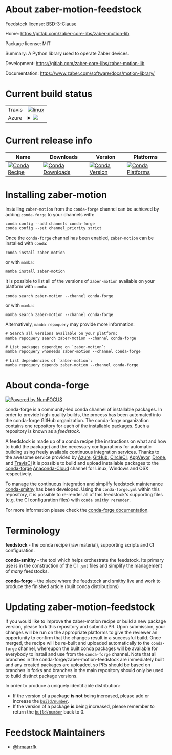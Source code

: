 About zaber-motion-feedstock
============================

Feedstock license: [BSD-3-Clause](https://github.com/conda-forge/zaber-motion-feedstock-1-feedstock/blob/main/LICENSE.txt)

Home: https://gitlab.com/zaber-core-libs/zaber-motion-lib

Package license: MIT

Summary: A Python library used to operate Zaber devices.

Development: https://gitlab.com/zaber-core-libs/zaber-motion-lib

Documentation: https://www.zaber.com/software/docs/motion-library/

Current build status
====================


<table><tr>
    <td>Travis</td>
    <td>
      <a href="https://app.travis-ci.com/conda-forge/zaber-motion-feedstock-1-feedstock">
        <img alt="linux" src="https://img.shields.io/travis/com/conda-forge/zaber-motion-feedstock-1-feedstock/main.svg?label=Linux">
      </a>
    </td>
  </tr>
    
  <tr>
    <td>Azure</td>
    <td>
      <details>
        <summary>
          <a href="https://dev.azure.com/conda-forge/feedstock-builds/_build/latest?definitionId=&branchName=main">
            <img src="https://dev.azure.com/conda-forge/feedstock-builds/_apis/build/status/zaber-motion-feedstock-1-feedstock?branchName=main">
          </a>
        </summary>
        <table>
          <thead><tr><th>Variant</th><th>Status</th></tr></thead>
          <tbody><tr>
              <td>linux_64_libprotobuf3.21python3.10.____cpython</td>
              <td>
                <a href="https://dev.azure.com/conda-forge/feedstock-builds/_build/latest?definitionId=&branchName=main">
                  <img src="https://dev.azure.com/conda-forge/feedstock-builds/_apis/build/status/zaber-motion-feedstock-1-feedstock?branchName=main&jobName=linux&configuration=linux%20linux_64_libprotobuf3.21python3.10.____cpython" alt="variant">
                </a>
              </td>
            </tr><tr>
              <td>linux_64_libprotobuf3.21python3.11.____cpython</td>
              <td>
                <a href="https://dev.azure.com/conda-forge/feedstock-builds/_build/latest?definitionId=&branchName=main">
                  <img src="https://dev.azure.com/conda-forge/feedstock-builds/_apis/build/status/zaber-motion-feedstock-1-feedstock?branchName=main&jobName=linux&configuration=linux%20linux_64_libprotobuf3.21python3.11.____cpython" alt="variant">
                </a>
              </td>
            </tr><tr>
              <td>linux_64_libprotobuf3.21python3.12.____cpython</td>
              <td>
                <a href="https://dev.azure.com/conda-forge/feedstock-builds/_build/latest?definitionId=&branchName=main">
                  <img src="https://dev.azure.com/conda-forge/feedstock-builds/_apis/build/status/zaber-motion-feedstock-1-feedstock?branchName=main&jobName=linux&configuration=linux%20linux_64_libprotobuf3.21python3.12.____cpython" alt="variant">
                </a>
              </td>
            </tr><tr>
              <td>linux_64_libprotobuf3.21python3.8.____cpython</td>
              <td>
                <a href="https://dev.azure.com/conda-forge/feedstock-builds/_build/latest?definitionId=&branchName=main">
                  <img src="https://dev.azure.com/conda-forge/feedstock-builds/_apis/build/status/zaber-motion-feedstock-1-feedstock?branchName=main&jobName=linux&configuration=linux%20linux_64_libprotobuf3.21python3.8.____cpython" alt="variant">
                </a>
              </td>
            </tr><tr>
              <td>linux_64_libprotobuf3.21python3.9.____73_pypy</td>
              <td>
                <a href="https://dev.azure.com/conda-forge/feedstock-builds/_build/latest?definitionId=&branchName=main">
                  <img src="https://dev.azure.com/conda-forge/feedstock-builds/_apis/build/status/zaber-motion-feedstock-1-feedstock?branchName=main&jobName=linux&configuration=linux%20linux_64_libprotobuf3.21python3.9.____73_pypy" alt="variant">
                </a>
              </td>
            </tr><tr>
              <td>linux_64_libprotobuf3.21python3.9.____cpython</td>
              <td>
                <a href="https://dev.azure.com/conda-forge/feedstock-builds/_build/latest?definitionId=&branchName=main">
                  <img src="https://dev.azure.com/conda-forge/feedstock-builds/_apis/build/status/zaber-motion-feedstock-1-feedstock?branchName=main&jobName=linux&configuration=linux%20linux_64_libprotobuf3.21python3.9.____cpython" alt="variant">
                </a>
              </td>
            </tr><tr>
              <td>linux_64_libprotobuf4.23.4python3.10.____cpython</td>
              <td>
                <a href="https://dev.azure.com/conda-forge/feedstock-builds/_build/latest?definitionId=&branchName=main">
                  <img src="https://dev.azure.com/conda-forge/feedstock-builds/_apis/build/status/zaber-motion-feedstock-1-feedstock?branchName=main&jobName=linux&configuration=linux%20linux_64_libprotobuf4.23.4python3.10.____cpython" alt="variant">
                </a>
              </td>
            </tr><tr>
              <td>linux_64_libprotobuf4.23.4python3.11.____cpython</td>
              <td>
                <a href="https://dev.azure.com/conda-forge/feedstock-builds/_build/latest?definitionId=&branchName=main">
                  <img src="https://dev.azure.com/conda-forge/feedstock-builds/_apis/build/status/zaber-motion-feedstock-1-feedstock?branchName=main&jobName=linux&configuration=linux%20linux_64_libprotobuf4.23.4python3.11.____cpython" alt="variant">
                </a>
              </td>
            </tr><tr>
              <td>linux_64_libprotobuf4.23.4python3.12.____cpython</td>
              <td>
                <a href="https://dev.azure.com/conda-forge/feedstock-builds/_build/latest?definitionId=&branchName=main">
                  <img src="https://dev.azure.com/conda-forge/feedstock-builds/_apis/build/status/zaber-motion-feedstock-1-feedstock?branchName=main&jobName=linux&configuration=linux%20linux_64_libprotobuf4.23.4python3.12.____cpython" alt="variant">
                </a>
              </td>
            </tr><tr>
              <td>linux_64_libprotobuf4.23.4python3.8.____cpython</td>
              <td>
                <a href="https://dev.azure.com/conda-forge/feedstock-builds/_build/latest?definitionId=&branchName=main">
                  <img src="https://dev.azure.com/conda-forge/feedstock-builds/_apis/build/status/zaber-motion-feedstock-1-feedstock?branchName=main&jobName=linux&configuration=linux%20linux_64_libprotobuf4.23.4python3.8.____cpython" alt="variant">
                </a>
              </td>
            </tr><tr>
              <td>linux_64_libprotobuf4.23.4python3.9.____73_pypy</td>
              <td>
                <a href="https://dev.azure.com/conda-forge/feedstock-builds/_build/latest?definitionId=&branchName=main">
                  <img src="https://dev.azure.com/conda-forge/feedstock-builds/_apis/build/status/zaber-motion-feedstock-1-feedstock?branchName=main&jobName=linux&configuration=linux%20linux_64_libprotobuf4.23.4python3.9.____73_pypy" alt="variant">
                </a>
              </td>
            </tr><tr>
              <td>linux_64_libprotobuf4.23.4python3.9.____cpython</td>
              <td>
                <a href="https://dev.azure.com/conda-forge/feedstock-builds/_build/latest?definitionId=&branchName=main">
                  <img src="https://dev.azure.com/conda-forge/feedstock-builds/_apis/build/status/zaber-motion-feedstock-1-feedstock?branchName=main&jobName=linux&configuration=linux%20linux_64_libprotobuf4.23.4python3.9.____cpython" alt="variant">
                </a>
              </td>
            </tr><tr>
              <td>linux_64_libprotobuf4.24.3python3.10.____cpython</td>
              <td>
                <a href="https://dev.azure.com/conda-forge/feedstock-builds/_build/latest?definitionId=&branchName=main">
                  <img src="https://dev.azure.com/conda-forge/feedstock-builds/_apis/build/status/zaber-motion-feedstock-1-feedstock?branchName=main&jobName=linux&configuration=linux%20linux_64_libprotobuf4.24.3python3.10.____cpython" alt="variant">
                </a>
              </td>
            </tr><tr>
              <td>linux_64_libprotobuf4.24.3python3.11.____cpython</td>
              <td>
                <a href="https://dev.azure.com/conda-forge/feedstock-builds/_build/latest?definitionId=&branchName=main">
                  <img src="https://dev.azure.com/conda-forge/feedstock-builds/_apis/build/status/zaber-motion-feedstock-1-feedstock?branchName=main&jobName=linux&configuration=linux%20linux_64_libprotobuf4.24.3python3.11.____cpython" alt="variant">
                </a>
              </td>
            </tr><tr>
              <td>linux_64_libprotobuf4.24.3python3.12.____cpython</td>
              <td>
                <a href="https://dev.azure.com/conda-forge/feedstock-builds/_build/latest?definitionId=&branchName=main">
                  <img src="https://dev.azure.com/conda-forge/feedstock-builds/_apis/build/status/zaber-motion-feedstock-1-feedstock?branchName=main&jobName=linux&configuration=linux%20linux_64_libprotobuf4.24.3python3.12.____cpython" alt="variant">
                </a>
              </td>
            </tr><tr>
              <td>linux_64_libprotobuf4.24.3python3.8.____cpython</td>
              <td>
                <a href="https://dev.azure.com/conda-forge/feedstock-builds/_build/latest?definitionId=&branchName=main">
                  <img src="https://dev.azure.com/conda-forge/feedstock-builds/_apis/build/status/zaber-motion-feedstock-1-feedstock?branchName=main&jobName=linux&configuration=linux%20linux_64_libprotobuf4.24.3python3.8.____cpython" alt="variant">
                </a>
              </td>
            </tr><tr>
              <td>linux_64_libprotobuf4.24.3python3.9.____73_pypy</td>
              <td>
                <a href="https://dev.azure.com/conda-forge/feedstock-builds/_build/latest?definitionId=&branchName=main">
                  <img src="https://dev.azure.com/conda-forge/feedstock-builds/_apis/build/status/zaber-motion-feedstock-1-feedstock?branchName=main&jobName=linux&configuration=linux%20linux_64_libprotobuf4.24.3python3.9.____73_pypy" alt="variant">
                </a>
              </td>
            </tr><tr>
              <td>linux_64_libprotobuf4.24.3python3.9.____cpython</td>
              <td>
                <a href="https://dev.azure.com/conda-forge/feedstock-builds/_build/latest?definitionId=&branchName=main">
                  <img src="https://dev.azure.com/conda-forge/feedstock-builds/_apis/build/status/zaber-motion-feedstock-1-feedstock?branchName=main&jobName=linux&configuration=linux%20linux_64_libprotobuf4.24.3python3.9.____cpython" alt="variant">
                </a>
              </td>
            </tr><tr>
              <td>linux_aarch64_libprotobuf3.21python3.10.____cpython</td>
              <td>
                <a href="https://dev.azure.com/conda-forge/feedstock-builds/_build/latest?definitionId=&branchName=main">
                  <img src="https://dev.azure.com/conda-forge/feedstock-builds/_apis/build/status/zaber-motion-feedstock-1-feedstock?branchName=main&jobName=linux&configuration=linux%20linux_aarch64_libprotobuf3.21python3.10.____cpython" alt="variant">
                </a>
              </td>
            </tr><tr>
              <td>linux_aarch64_libprotobuf3.21python3.11.____cpython</td>
              <td>
                <a href="https://dev.azure.com/conda-forge/feedstock-builds/_build/latest?definitionId=&branchName=main">
                  <img src="https://dev.azure.com/conda-forge/feedstock-builds/_apis/build/status/zaber-motion-feedstock-1-feedstock?branchName=main&jobName=linux&configuration=linux%20linux_aarch64_libprotobuf3.21python3.11.____cpython" alt="variant">
                </a>
              </td>
            </tr><tr>
              <td>linux_aarch64_libprotobuf3.21python3.12.____cpython</td>
              <td>
                <a href="https://dev.azure.com/conda-forge/feedstock-builds/_build/latest?definitionId=&branchName=main">
                  <img src="https://dev.azure.com/conda-forge/feedstock-builds/_apis/build/status/zaber-motion-feedstock-1-feedstock?branchName=main&jobName=linux&configuration=linux%20linux_aarch64_libprotobuf3.21python3.12.____cpython" alt="variant">
                </a>
              </td>
            </tr><tr>
              <td>linux_aarch64_libprotobuf3.21python3.8.____cpython</td>
              <td>
                <a href="https://dev.azure.com/conda-forge/feedstock-builds/_build/latest?definitionId=&branchName=main">
                  <img src="https://dev.azure.com/conda-forge/feedstock-builds/_apis/build/status/zaber-motion-feedstock-1-feedstock?branchName=main&jobName=linux&configuration=linux%20linux_aarch64_libprotobuf3.21python3.8.____cpython" alt="variant">
                </a>
              </td>
            </tr><tr>
              <td>linux_aarch64_libprotobuf3.21python3.9.____73_pypy</td>
              <td>
                <a href="https://dev.azure.com/conda-forge/feedstock-builds/_build/latest?definitionId=&branchName=main">
                  <img src="https://dev.azure.com/conda-forge/feedstock-builds/_apis/build/status/zaber-motion-feedstock-1-feedstock?branchName=main&jobName=linux&configuration=linux%20linux_aarch64_libprotobuf3.21python3.9.____73_pypy" alt="variant">
                </a>
              </td>
            </tr><tr>
              <td>linux_aarch64_libprotobuf3.21python3.9.____cpython</td>
              <td>
                <a href="https://dev.azure.com/conda-forge/feedstock-builds/_build/latest?definitionId=&branchName=main">
                  <img src="https://dev.azure.com/conda-forge/feedstock-builds/_apis/build/status/zaber-motion-feedstock-1-feedstock?branchName=main&jobName=linux&configuration=linux%20linux_aarch64_libprotobuf3.21python3.9.____cpython" alt="variant">
                </a>
              </td>
            </tr><tr>
              <td>linux_aarch64_libprotobuf4.23.4python3.10.____cpython</td>
              <td>
                <a href="https://dev.azure.com/conda-forge/feedstock-builds/_build/latest?definitionId=&branchName=main">
                  <img src="https://dev.azure.com/conda-forge/feedstock-builds/_apis/build/status/zaber-motion-feedstock-1-feedstock?branchName=main&jobName=linux&configuration=linux%20linux_aarch64_libprotobuf4.23.4python3.10.____cpython" alt="variant">
                </a>
              </td>
            </tr><tr>
              <td>linux_aarch64_libprotobuf4.23.4python3.11.____cpython</td>
              <td>
                <a href="https://dev.azure.com/conda-forge/feedstock-builds/_build/latest?definitionId=&branchName=main">
                  <img src="https://dev.azure.com/conda-forge/feedstock-builds/_apis/build/status/zaber-motion-feedstock-1-feedstock?branchName=main&jobName=linux&configuration=linux%20linux_aarch64_libprotobuf4.23.4python3.11.____cpython" alt="variant">
                </a>
              </td>
            </tr><tr>
              <td>linux_aarch64_libprotobuf4.23.4python3.12.____cpython</td>
              <td>
                <a href="https://dev.azure.com/conda-forge/feedstock-builds/_build/latest?definitionId=&branchName=main">
                  <img src="https://dev.azure.com/conda-forge/feedstock-builds/_apis/build/status/zaber-motion-feedstock-1-feedstock?branchName=main&jobName=linux&configuration=linux%20linux_aarch64_libprotobuf4.23.4python3.12.____cpython" alt="variant">
                </a>
              </td>
            </tr><tr>
              <td>linux_aarch64_libprotobuf4.23.4python3.8.____cpython</td>
              <td>
                <a href="https://dev.azure.com/conda-forge/feedstock-builds/_build/latest?definitionId=&branchName=main">
                  <img src="https://dev.azure.com/conda-forge/feedstock-builds/_apis/build/status/zaber-motion-feedstock-1-feedstock?branchName=main&jobName=linux&configuration=linux%20linux_aarch64_libprotobuf4.23.4python3.8.____cpython" alt="variant">
                </a>
              </td>
            </tr><tr>
              <td>linux_aarch64_libprotobuf4.23.4python3.9.____73_pypy</td>
              <td>
                <a href="https://dev.azure.com/conda-forge/feedstock-builds/_build/latest?definitionId=&branchName=main">
                  <img src="https://dev.azure.com/conda-forge/feedstock-builds/_apis/build/status/zaber-motion-feedstock-1-feedstock?branchName=main&jobName=linux&configuration=linux%20linux_aarch64_libprotobuf4.23.4python3.9.____73_pypy" alt="variant">
                </a>
              </td>
            </tr><tr>
              <td>linux_aarch64_libprotobuf4.23.4python3.9.____cpython</td>
              <td>
                <a href="https://dev.azure.com/conda-forge/feedstock-builds/_build/latest?definitionId=&branchName=main">
                  <img src="https://dev.azure.com/conda-forge/feedstock-builds/_apis/build/status/zaber-motion-feedstock-1-feedstock?branchName=main&jobName=linux&configuration=linux%20linux_aarch64_libprotobuf4.23.4python3.9.____cpython" alt="variant">
                </a>
              </td>
            </tr><tr>
              <td>linux_aarch64_libprotobuf4.24.3python3.10.____cpython</td>
              <td>
                <a href="https://dev.azure.com/conda-forge/feedstock-builds/_build/latest?definitionId=&branchName=main">
                  <img src="https://dev.azure.com/conda-forge/feedstock-builds/_apis/build/status/zaber-motion-feedstock-1-feedstock?branchName=main&jobName=linux&configuration=linux%20linux_aarch64_libprotobuf4.24.3python3.10.____cpython" alt="variant">
                </a>
              </td>
            </tr><tr>
              <td>linux_aarch64_libprotobuf4.24.3python3.11.____cpython</td>
              <td>
                <a href="https://dev.azure.com/conda-forge/feedstock-builds/_build/latest?definitionId=&branchName=main">
                  <img src="https://dev.azure.com/conda-forge/feedstock-builds/_apis/build/status/zaber-motion-feedstock-1-feedstock?branchName=main&jobName=linux&configuration=linux%20linux_aarch64_libprotobuf4.24.3python3.11.____cpython" alt="variant">
                </a>
              </td>
            </tr><tr>
              <td>linux_aarch64_libprotobuf4.24.3python3.12.____cpython</td>
              <td>
                <a href="https://dev.azure.com/conda-forge/feedstock-builds/_build/latest?definitionId=&branchName=main">
                  <img src="https://dev.azure.com/conda-forge/feedstock-builds/_apis/build/status/zaber-motion-feedstock-1-feedstock?branchName=main&jobName=linux&configuration=linux%20linux_aarch64_libprotobuf4.24.3python3.12.____cpython" alt="variant">
                </a>
              </td>
            </tr><tr>
              <td>linux_aarch64_libprotobuf4.24.3python3.8.____cpython</td>
              <td>
                <a href="https://dev.azure.com/conda-forge/feedstock-builds/_build/latest?definitionId=&branchName=main">
                  <img src="https://dev.azure.com/conda-forge/feedstock-builds/_apis/build/status/zaber-motion-feedstock-1-feedstock?branchName=main&jobName=linux&configuration=linux%20linux_aarch64_libprotobuf4.24.3python3.8.____cpython" alt="variant">
                </a>
              </td>
            </tr><tr>
              <td>linux_aarch64_libprotobuf4.24.3python3.9.____73_pypy</td>
              <td>
                <a href="https://dev.azure.com/conda-forge/feedstock-builds/_build/latest?definitionId=&branchName=main">
                  <img src="https://dev.azure.com/conda-forge/feedstock-builds/_apis/build/status/zaber-motion-feedstock-1-feedstock?branchName=main&jobName=linux&configuration=linux%20linux_aarch64_libprotobuf4.24.3python3.9.____73_pypy" alt="variant">
                </a>
              </td>
            </tr><tr>
              <td>linux_aarch64_libprotobuf4.24.3python3.9.____cpython</td>
              <td>
                <a href="https://dev.azure.com/conda-forge/feedstock-builds/_build/latest?definitionId=&branchName=main">
                  <img src="https://dev.azure.com/conda-forge/feedstock-builds/_apis/build/status/zaber-motion-feedstock-1-feedstock?branchName=main&jobName=linux&configuration=linux%20linux_aarch64_libprotobuf4.24.3python3.9.____cpython" alt="variant">
                </a>
              </td>
            </tr><tr>
              <td>linux_ppc64le_libprotobuf3.21python3.10.____cpython</td>
              <td>
                <a href="https://dev.azure.com/conda-forge/feedstock-builds/_build/latest?definitionId=&branchName=main">
                  <img src="https://dev.azure.com/conda-forge/feedstock-builds/_apis/build/status/zaber-motion-feedstock-1-feedstock?branchName=main&jobName=linux&configuration=linux%20linux_ppc64le_libprotobuf3.21python3.10.____cpython" alt="variant">
                </a>
              </td>
            </tr><tr>
              <td>linux_ppc64le_libprotobuf3.21python3.11.____cpython</td>
              <td>
                <a href="https://dev.azure.com/conda-forge/feedstock-builds/_build/latest?definitionId=&branchName=main">
                  <img src="https://dev.azure.com/conda-forge/feedstock-builds/_apis/build/status/zaber-motion-feedstock-1-feedstock?branchName=main&jobName=linux&configuration=linux%20linux_ppc64le_libprotobuf3.21python3.11.____cpython" alt="variant">
                </a>
              </td>
            </tr><tr>
              <td>linux_ppc64le_libprotobuf3.21python3.12.____cpython</td>
              <td>
                <a href="https://dev.azure.com/conda-forge/feedstock-builds/_build/latest?definitionId=&branchName=main">
                  <img src="https://dev.azure.com/conda-forge/feedstock-builds/_apis/build/status/zaber-motion-feedstock-1-feedstock?branchName=main&jobName=linux&configuration=linux%20linux_ppc64le_libprotobuf3.21python3.12.____cpython" alt="variant">
                </a>
              </td>
            </tr><tr>
              <td>linux_ppc64le_libprotobuf3.21python3.8.____cpython</td>
              <td>
                <a href="https://dev.azure.com/conda-forge/feedstock-builds/_build/latest?definitionId=&branchName=main">
                  <img src="https://dev.azure.com/conda-forge/feedstock-builds/_apis/build/status/zaber-motion-feedstock-1-feedstock?branchName=main&jobName=linux&configuration=linux%20linux_ppc64le_libprotobuf3.21python3.8.____cpython" alt="variant">
                </a>
              </td>
            </tr><tr>
              <td>linux_ppc64le_libprotobuf3.21python3.9.____73_pypy</td>
              <td>
                <a href="https://dev.azure.com/conda-forge/feedstock-builds/_build/latest?definitionId=&branchName=main">
                  <img src="https://dev.azure.com/conda-forge/feedstock-builds/_apis/build/status/zaber-motion-feedstock-1-feedstock?branchName=main&jobName=linux&configuration=linux%20linux_ppc64le_libprotobuf3.21python3.9.____73_pypy" alt="variant">
                </a>
              </td>
            </tr><tr>
              <td>linux_ppc64le_libprotobuf3.21python3.9.____cpython</td>
              <td>
                <a href="https://dev.azure.com/conda-forge/feedstock-builds/_build/latest?definitionId=&branchName=main">
                  <img src="https://dev.azure.com/conda-forge/feedstock-builds/_apis/build/status/zaber-motion-feedstock-1-feedstock?branchName=main&jobName=linux&configuration=linux%20linux_ppc64le_libprotobuf3.21python3.9.____cpython" alt="variant">
                </a>
              </td>
            </tr><tr>
              <td>linux_ppc64le_libprotobuf4.23.4python3.10.____cpython</td>
              <td>
                <a href="https://dev.azure.com/conda-forge/feedstock-builds/_build/latest?definitionId=&branchName=main">
                  <img src="https://dev.azure.com/conda-forge/feedstock-builds/_apis/build/status/zaber-motion-feedstock-1-feedstock?branchName=main&jobName=linux&configuration=linux%20linux_ppc64le_libprotobuf4.23.4python3.10.____cpython" alt="variant">
                </a>
              </td>
            </tr><tr>
              <td>linux_ppc64le_libprotobuf4.23.4python3.11.____cpython</td>
              <td>
                <a href="https://dev.azure.com/conda-forge/feedstock-builds/_build/latest?definitionId=&branchName=main">
                  <img src="https://dev.azure.com/conda-forge/feedstock-builds/_apis/build/status/zaber-motion-feedstock-1-feedstock?branchName=main&jobName=linux&configuration=linux%20linux_ppc64le_libprotobuf4.23.4python3.11.____cpython" alt="variant">
                </a>
              </td>
            </tr><tr>
              <td>linux_ppc64le_libprotobuf4.23.4python3.12.____cpython</td>
              <td>
                <a href="https://dev.azure.com/conda-forge/feedstock-builds/_build/latest?definitionId=&branchName=main">
                  <img src="https://dev.azure.com/conda-forge/feedstock-builds/_apis/build/status/zaber-motion-feedstock-1-feedstock?branchName=main&jobName=linux&configuration=linux%20linux_ppc64le_libprotobuf4.23.4python3.12.____cpython" alt="variant">
                </a>
              </td>
            </tr><tr>
              <td>linux_ppc64le_libprotobuf4.23.4python3.8.____cpython</td>
              <td>
                <a href="https://dev.azure.com/conda-forge/feedstock-builds/_build/latest?definitionId=&branchName=main">
                  <img src="https://dev.azure.com/conda-forge/feedstock-builds/_apis/build/status/zaber-motion-feedstock-1-feedstock?branchName=main&jobName=linux&configuration=linux%20linux_ppc64le_libprotobuf4.23.4python3.8.____cpython" alt="variant">
                </a>
              </td>
            </tr><tr>
              <td>linux_ppc64le_libprotobuf4.23.4python3.9.____73_pypy</td>
              <td>
                <a href="https://dev.azure.com/conda-forge/feedstock-builds/_build/latest?definitionId=&branchName=main">
                  <img src="https://dev.azure.com/conda-forge/feedstock-builds/_apis/build/status/zaber-motion-feedstock-1-feedstock?branchName=main&jobName=linux&configuration=linux%20linux_ppc64le_libprotobuf4.23.4python3.9.____73_pypy" alt="variant">
                </a>
              </td>
            </tr><tr>
              <td>linux_ppc64le_libprotobuf4.23.4python3.9.____cpython</td>
              <td>
                <a href="https://dev.azure.com/conda-forge/feedstock-builds/_build/latest?definitionId=&branchName=main">
                  <img src="https://dev.azure.com/conda-forge/feedstock-builds/_apis/build/status/zaber-motion-feedstock-1-feedstock?branchName=main&jobName=linux&configuration=linux%20linux_ppc64le_libprotobuf4.23.4python3.9.____cpython" alt="variant">
                </a>
              </td>
            </tr><tr>
              <td>linux_ppc64le_libprotobuf4.24.3python3.10.____cpython</td>
              <td>
                <a href="https://dev.azure.com/conda-forge/feedstock-builds/_build/latest?definitionId=&branchName=main">
                  <img src="https://dev.azure.com/conda-forge/feedstock-builds/_apis/build/status/zaber-motion-feedstock-1-feedstock?branchName=main&jobName=linux&configuration=linux%20linux_ppc64le_libprotobuf4.24.3python3.10.____cpython" alt="variant">
                </a>
              </td>
            </tr><tr>
              <td>linux_ppc64le_libprotobuf4.24.3python3.11.____cpython</td>
              <td>
                <a href="https://dev.azure.com/conda-forge/feedstock-builds/_build/latest?definitionId=&branchName=main">
                  <img src="https://dev.azure.com/conda-forge/feedstock-builds/_apis/build/status/zaber-motion-feedstock-1-feedstock?branchName=main&jobName=linux&configuration=linux%20linux_ppc64le_libprotobuf4.24.3python3.11.____cpython" alt="variant">
                </a>
              </td>
            </tr><tr>
              <td>linux_ppc64le_libprotobuf4.24.3python3.12.____cpython</td>
              <td>
                <a href="https://dev.azure.com/conda-forge/feedstock-builds/_build/latest?definitionId=&branchName=main">
                  <img src="https://dev.azure.com/conda-forge/feedstock-builds/_apis/build/status/zaber-motion-feedstock-1-feedstock?branchName=main&jobName=linux&configuration=linux%20linux_ppc64le_libprotobuf4.24.3python3.12.____cpython" alt="variant">
                </a>
              </td>
            </tr><tr>
              <td>linux_ppc64le_libprotobuf4.24.3python3.8.____cpython</td>
              <td>
                <a href="https://dev.azure.com/conda-forge/feedstock-builds/_build/latest?definitionId=&branchName=main">
                  <img src="https://dev.azure.com/conda-forge/feedstock-builds/_apis/build/status/zaber-motion-feedstock-1-feedstock?branchName=main&jobName=linux&configuration=linux%20linux_ppc64le_libprotobuf4.24.3python3.8.____cpython" alt="variant">
                </a>
              </td>
            </tr><tr>
              <td>linux_ppc64le_libprotobuf4.24.3python3.9.____73_pypy</td>
              <td>
                <a href="https://dev.azure.com/conda-forge/feedstock-builds/_build/latest?definitionId=&branchName=main">
                  <img src="https://dev.azure.com/conda-forge/feedstock-builds/_apis/build/status/zaber-motion-feedstock-1-feedstock?branchName=main&jobName=linux&configuration=linux%20linux_ppc64le_libprotobuf4.24.3python3.9.____73_pypy" alt="variant">
                </a>
              </td>
            </tr><tr>
              <td>linux_ppc64le_libprotobuf4.24.3python3.9.____cpython</td>
              <td>
                <a href="https://dev.azure.com/conda-forge/feedstock-builds/_build/latest?definitionId=&branchName=main">
                  <img src="https://dev.azure.com/conda-forge/feedstock-builds/_apis/build/status/zaber-motion-feedstock-1-feedstock?branchName=main&jobName=linux&configuration=linux%20linux_ppc64le_libprotobuf4.24.3python3.9.____cpython" alt="variant">
                </a>
              </td>
            </tr><tr>
              <td>osx_64_libprotobuf3.21python3.10.____cpython</td>
              <td>
                <a href="https://dev.azure.com/conda-forge/feedstock-builds/_build/latest?definitionId=&branchName=main">
                  <img src="https://dev.azure.com/conda-forge/feedstock-builds/_apis/build/status/zaber-motion-feedstock-1-feedstock?branchName=main&jobName=osx&configuration=osx%20osx_64_libprotobuf3.21python3.10.____cpython" alt="variant">
                </a>
              </td>
            </tr><tr>
              <td>osx_64_libprotobuf3.21python3.11.____cpython</td>
              <td>
                <a href="https://dev.azure.com/conda-forge/feedstock-builds/_build/latest?definitionId=&branchName=main">
                  <img src="https://dev.azure.com/conda-forge/feedstock-builds/_apis/build/status/zaber-motion-feedstock-1-feedstock?branchName=main&jobName=osx&configuration=osx%20osx_64_libprotobuf3.21python3.11.____cpython" alt="variant">
                </a>
              </td>
            </tr><tr>
              <td>osx_64_libprotobuf3.21python3.12.____cpython</td>
              <td>
                <a href="https://dev.azure.com/conda-forge/feedstock-builds/_build/latest?definitionId=&branchName=main">
                  <img src="https://dev.azure.com/conda-forge/feedstock-builds/_apis/build/status/zaber-motion-feedstock-1-feedstock?branchName=main&jobName=osx&configuration=osx%20osx_64_libprotobuf3.21python3.12.____cpython" alt="variant">
                </a>
              </td>
            </tr><tr>
              <td>osx_64_libprotobuf3.21python3.8.____cpython</td>
              <td>
                <a href="https://dev.azure.com/conda-forge/feedstock-builds/_build/latest?definitionId=&branchName=main">
                  <img src="https://dev.azure.com/conda-forge/feedstock-builds/_apis/build/status/zaber-motion-feedstock-1-feedstock?branchName=main&jobName=osx&configuration=osx%20osx_64_libprotobuf3.21python3.8.____cpython" alt="variant">
                </a>
              </td>
            </tr><tr>
              <td>osx_64_libprotobuf3.21python3.9.____73_pypy</td>
              <td>
                <a href="https://dev.azure.com/conda-forge/feedstock-builds/_build/latest?definitionId=&branchName=main">
                  <img src="https://dev.azure.com/conda-forge/feedstock-builds/_apis/build/status/zaber-motion-feedstock-1-feedstock?branchName=main&jobName=osx&configuration=osx%20osx_64_libprotobuf3.21python3.9.____73_pypy" alt="variant">
                </a>
              </td>
            </tr><tr>
              <td>osx_64_libprotobuf3.21python3.9.____cpython</td>
              <td>
                <a href="https://dev.azure.com/conda-forge/feedstock-builds/_build/latest?definitionId=&branchName=main">
                  <img src="https://dev.azure.com/conda-forge/feedstock-builds/_apis/build/status/zaber-motion-feedstock-1-feedstock?branchName=main&jobName=osx&configuration=osx%20osx_64_libprotobuf3.21python3.9.____cpython" alt="variant">
                </a>
              </td>
            </tr><tr>
              <td>osx_64_libprotobuf4.23.4python3.10.____cpython</td>
              <td>
                <a href="https://dev.azure.com/conda-forge/feedstock-builds/_build/latest?definitionId=&branchName=main">
                  <img src="https://dev.azure.com/conda-forge/feedstock-builds/_apis/build/status/zaber-motion-feedstock-1-feedstock?branchName=main&jobName=osx&configuration=osx%20osx_64_libprotobuf4.23.4python3.10.____cpython" alt="variant">
                </a>
              </td>
            </tr><tr>
              <td>osx_64_libprotobuf4.23.4python3.11.____cpython</td>
              <td>
                <a href="https://dev.azure.com/conda-forge/feedstock-builds/_build/latest?definitionId=&branchName=main">
                  <img src="https://dev.azure.com/conda-forge/feedstock-builds/_apis/build/status/zaber-motion-feedstock-1-feedstock?branchName=main&jobName=osx&configuration=osx%20osx_64_libprotobuf4.23.4python3.11.____cpython" alt="variant">
                </a>
              </td>
            </tr><tr>
              <td>osx_64_libprotobuf4.23.4python3.12.____cpython</td>
              <td>
                <a href="https://dev.azure.com/conda-forge/feedstock-builds/_build/latest?definitionId=&branchName=main">
                  <img src="https://dev.azure.com/conda-forge/feedstock-builds/_apis/build/status/zaber-motion-feedstock-1-feedstock?branchName=main&jobName=osx&configuration=osx%20osx_64_libprotobuf4.23.4python3.12.____cpython" alt="variant">
                </a>
              </td>
            </tr><tr>
              <td>osx_64_libprotobuf4.23.4python3.8.____cpython</td>
              <td>
                <a href="https://dev.azure.com/conda-forge/feedstock-builds/_build/latest?definitionId=&branchName=main">
                  <img src="https://dev.azure.com/conda-forge/feedstock-builds/_apis/build/status/zaber-motion-feedstock-1-feedstock?branchName=main&jobName=osx&configuration=osx%20osx_64_libprotobuf4.23.4python3.8.____cpython" alt="variant">
                </a>
              </td>
            </tr><tr>
              <td>osx_64_libprotobuf4.23.4python3.9.____73_pypy</td>
              <td>
                <a href="https://dev.azure.com/conda-forge/feedstock-builds/_build/latest?definitionId=&branchName=main">
                  <img src="https://dev.azure.com/conda-forge/feedstock-builds/_apis/build/status/zaber-motion-feedstock-1-feedstock?branchName=main&jobName=osx&configuration=osx%20osx_64_libprotobuf4.23.4python3.9.____73_pypy" alt="variant">
                </a>
              </td>
            </tr><tr>
              <td>osx_64_libprotobuf4.23.4python3.9.____cpython</td>
              <td>
                <a href="https://dev.azure.com/conda-forge/feedstock-builds/_build/latest?definitionId=&branchName=main">
                  <img src="https://dev.azure.com/conda-forge/feedstock-builds/_apis/build/status/zaber-motion-feedstock-1-feedstock?branchName=main&jobName=osx&configuration=osx%20osx_64_libprotobuf4.23.4python3.9.____cpython" alt="variant">
                </a>
              </td>
            </tr><tr>
              <td>osx_64_libprotobuf4.24.3python3.10.____cpython</td>
              <td>
                <a href="https://dev.azure.com/conda-forge/feedstock-builds/_build/latest?definitionId=&branchName=main">
                  <img src="https://dev.azure.com/conda-forge/feedstock-builds/_apis/build/status/zaber-motion-feedstock-1-feedstock?branchName=main&jobName=osx&configuration=osx%20osx_64_libprotobuf4.24.3python3.10.____cpython" alt="variant">
                </a>
              </td>
            </tr><tr>
              <td>osx_64_libprotobuf4.24.3python3.11.____cpython</td>
              <td>
                <a href="https://dev.azure.com/conda-forge/feedstock-builds/_build/latest?definitionId=&branchName=main">
                  <img src="https://dev.azure.com/conda-forge/feedstock-builds/_apis/build/status/zaber-motion-feedstock-1-feedstock?branchName=main&jobName=osx&configuration=osx%20osx_64_libprotobuf4.24.3python3.11.____cpython" alt="variant">
                </a>
              </td>
            </tr><tr>
              <td>osx_64_libprotobuf4.24.3python3.12.____cpython</td>
              <td>
                <a href="https://dev.azure.com/conda-forge/feedstock-builds/_build/latest?definitionId=&branchName=main">
                  <img src="https://dev.azure.com/conda-forge/feedstock-builds/_apis/build/status/zaber-motion-feedstock-1-feedstock?branchName=main&jobName=osx&configuration=osx%20osx_64_libprotobuf4.24.3python3.12.____cpython" alt="variant">
                </a>
              </td>
            </tr><tr>
              <td>osx_64_libprotobuf4.24.3python3.8.____cpython</td>
              <td>
                <a href="https://dev.azure.com/conda-forge/feedstock-builds/_build/latest?definitionId=&branchName=main">
                  <img src="https://dev.azure.com/conda-forge/feedstock-builds/_apis/build/status/zaber-motion-feedstock-1-feedstock?branchName=main&jobName=osx&configuration=osx%20osx_64_libprotobuf4.24.3python3.8.____cpython" alt="variant">
                </a>
              </td>
            </tr><tr>
              <td>osx_64_libprotobuf4.24.3python3.9.____73_pypy</td>
              <td>
                <a href="https://dev.azure.com/conda-forge/feedstock-builds/_build/latest?definitionId=&branchName=main">
                  <img src="https://dev.azure.com/conda-forge/feedstock-builds/_apis/build/status/zaber-motion-feedstock-1-feedstock?branchName=main&jobName=osx&configuration=osx%20osx_64_libprotobuf4.24.3python3.9.____73_pypy" alt="variant">
                </a>
              </td>
            </tr><tr>
              <td>osx_64_libprotobuf4.24.3python3.9.____cpython</td>
              <td>
                <a href="https://dev.azure.com/conda-forge/feedstock-builds/_build/latest?definitionId=&branchName=main">
                  <img src="https://dev.azure.com/conda-forge/feedstock-builds/_apis/build/status/zaber-motion-feedstock-1-feedstock?branchName=main&jobName=osx&configuration=osx%20osx_64_libprotobuf4.24.3python3.9.____cpython" alt="variant">
                </a>
              </td>
            </tr><tr>
              <td>osx_arm64_libprotobuf3.21python3.10.____cpython</td>
              <td>
                <a href="https://dev.azure.com/conda-forge/feedstock-builds/_build/latest?definitionId=&branchName=main">
                  <img src="https://dev.azure.com/conda-forge/feedstock-builds/_apis/build/status/zaber-motion-feedstock-1-feedstock?branchName=main&jobName=osx&configuration=osx%20osx_arm64_libprotobuf3.21python3.10.____cpython" alt="variant">
                </a>
              </td>
            </tr><tr>
              <td>osx_arm64_libprotobuf3.21python3.11.____cpython</td>
              <td>
                <a href="https://dev.azure.com/conda-forge/feedstock-builds/_build/latest?definitionId=&branchName=main">
                  <img src="https://dev.azure.com/conda-forge/feedstock-builds/_apis/build/status/zaber-motion-feedstock-1-feedstock?branchName=main&jobName=osx&configuration=osx%20osx_arm64_libprotobuf3.21python3.11.____cpython" alt="variant">
                </a>
              </td>
            </tr><tr>
              <td>osx_arm64_libprotobuf3.21python3.12.____cpython</td>
              <td>
                <a href="https://dev.azure.com/conda-forge/feedstock-builds/_build/latest?definitionId=&branchName=main">
                  <img src="https://dev.azure.com/conda-forge/feedstock-builds/_apis/build/status/zaber-motion-feedstock-1-feedstock?branchName=main&jobName=osx&configuration=osx%20osx_arm64_libprotobuf3.21python3.12.____cpython" alt="variant">
                </a>
              </td>
            </tr><tr>
              <td>osx_arm64_libprotobuf3.21python3.8.____cpython</td>
              <td>
                <a href="https://dev.azure.com/conda-forge/feedstock-builds/_build/latest?definitionId=&branchName=main">
                  <img src="https://dev.azure.com/conda-forge/feedstock-builds/_apis/build/status/zaber-motion-feedstock-1-feedstock?branchName=main&jobName=osx&configuration=osx%20osx_arm64_libprotobuf3.21python3.8.____cpython" alt="variant">
                </a>
              </td>
            </tr><tr>
              <td>osx_arm64_libprotobuf3.21python3.9.____cpython</td>
              <td>
                <a href="https://dev.azure.com/conda-forge/feedstock-builds/_build/latest?definitionId=&branchName=main">
                  <img src="https://dev.azure.com/conda-forge/feedstock-builds/_apis/build/status/zaber-motion-feedstock-1-feedstock?branchName=main&jobName=osx&configuration=osx%20osx_arm64_libprotobuf3.21python3.9.____cpython" alt="variant">
                </a>
              </td>
            </tr><tr>
              <td>osx_arm64_libprotobuf4.23.4python3.10.____cpython</td>
              <td>
                <a href="https://dev.azure.com/conda-forge/feedstock-builds/_build/latest?definitionId=&branchName=main">
                  <img src="https://dev.azure.com/conda-forge/feedstock-builds/_apis/build/status/zaber-motion-feedstock-1-feedstock?branchName=main&jobName=osx&configuration=osx%20osx_arm64_libprotobuf4.23.4python3.10.____cpython" alt="variant">
                </a>
              </td>
            </tr><tr>
              <td>osx_arm64_libprotobuf4.23.4python3.11.____cpython</td>
              <td>
                <a href="https://dev.azure.com/conda-forge/feedstock-builds/_build/latest?definitionId=&branchName=main">
                  <img src="https://dev.azure.com/conda-forge/feedstock-builds/_apis/build/status/zaber-motion-feedstock-1-feedstock?branchName=main&jobName=osx&configuration=osx%20osx_arm64_libprotobuf4.23.4python3.11.____cpython" alt="variant">
                </a>
              </td>
            </tr><tr>
              <td>osx_arm64_libprotobuf4.23.4python3.12.____cpython</td>
              <td>
                <a href="https://dev.azure.com/conda-forge/feedstock-builds/_build/latest?definitionId=&branchName=main">
                  <img src="https://dev.azure.com/conda-forge/feedstock-builds/_apis/build/status/zaber-motion-feedstock-1-feedstock?branchName=main&jobName=osx&configuration=osx%20osx_arm64_libprotobuf4.23.4python3.12.____cpython" alt="variant">
                </a>
              </td>
            </tr><tr>
              <td>osx_arm64_libprotobuf4.23.4python3.8.____cpython</td>
              <td>
                <a href="https://dev.azure.com/conda-forge/feedstock-builds/_build/latest?definitionId=&branchName=main">
                  <img src="https://dev.azure.com/conda-forge/feedstock-builds/_apis/build/status/zaber-motion-feedstock-1-feedstock?branchName=main&jobName=osx&configuration=osx%20osx_arm64_libprotobuf4.23.4python3.8.____cpython" alt="variant">
                </a>
              </td>
            </tr><tr>
              <td>osx_arm64_libprotobuf4.23.4python3.9.____cpython</td>
              <td>
                <a href="https://dev.azure.com/conda-forge/feedstock-builds/_build/latest?definitionId=&branchName=main">
                  <img src="https://dev.azure.com/conda-forge/feedstock-builds/_apis/build/status/zaber-motion-feedstock-1-feedstock?branchName=main&jobName=osx&configuration=osx%20osx_arm64_libprotobuf4.23.4python3.9.____cpython" alt="variant">
                </a>
              </td>
            </tr><tr>
              <td>osx_arm64_libprotobuf4.24.3python3.10.____cpython</td>
              <td>
                <a href="https://dev.azure.com/conda-forge/feedstock-builds/_build/latest?definitionId=&branchName=main">
                  <img src="https://dev.azure.com/conda-forge/feedstock-builds/_apis/build/status/zaber-motion-feedstock-1-feedstock?branchName=main&jobName=osx&configuration=osx%20osx_arm64_libprotobuf4.24.3python3.10.____cpython" alt="variant">
                </a>
              </td>
            </tr><tr>
              <td>osx_arm64_libprotobuf4.24.3python3.11.____cpython</td>
              <td>
                <a href="https://dev.azure.com/conda-forge/feedstock-builds/_build/latest?definitionId=&branchName=main">
                  <img src="https://dev.azure.com/conda-forge/feedstock-builds/_apis/build/status/zaber-motion-feedstock-1-feedstock?branchName=main&jobName=osx&configuration=osx%20osx_arm64_libprotobuf4.24.3python3.11.____cpython" alt="variant">
                </a>
              </td>
            </tr><tr>
              <td>osx_arm64_libprotobuf4.24.3python3.12.____cpython</td>
              <td>
                <a href="https://dev.azure.com/conda-forge/feedstock-builds/_build/latest?definitionId=&branchName=main">
                  <img src="https://dev.azure.com/conda-forge/feedstock-builds/_apis/build/status/zaber-motion-feedstock-1-feedstock?branchName=main&jobName=osx&configuration=osx%20osx_arm64_libprotobuf4.24.3python3.12.____cpython" alt="variant">
                </a>
              </td>
            </tr><tr>
              <td>osx_arm64_libprotobuf4.24.3python3.8.____cpython</td>
              <td>
                <a href="https://dev.azure.com/conda-forge/feedstock-builds/_build/latest?definitionId=&branchName=main">
                  <img src="https://dev.azure.com/conda-forge/feedstock-builds/_apis/build/status/zaber-motion-feedstock-1-feedstock?branchName=main&jobName=osx&configuration=osx%20osx_arm64_libprotobuf4.24.3python3.8.____cpython" alt="variant">
                </a>
              </td>
            </tr><tr>
              <td>osx_arm64_libprotobuf4.24.3python3.9.____cpython</td>
              <td>
                <a href="https://dev.azure.com/conda-forge/feedstock-builds/_build/latest?definitionId=&branchName=main">
                  <img src="https://dev.azure.com/conda-forge/feedstock-builds/_apis/build/status/zaber-motion-feedstock-1-feedstock?branchName=main&jobName=osx&configuration=osx%20osx_arm64_libprotobuf4.24.3python3.9.____cpython" alt="variant">
                </a>
              </td>
            </tr><tr>
              <td>win_64_libprotobuf3.21python3.10.____cpython</td>
              <td>
                <a href="https://dev.azure.com/conda-forge/feedstock-builds/_build/latest?definitionId=&branchName=main">
                  <img src="https://dev.azure.com/conda-forge/feedstock-builds/_apis/build/status/zaber-motion-feedstock-1-feedstock?branchName=main&jobName=win&configuration=win%20win_64_libprotobuf3.21python3.10.____cpython" alt="variant">
                </a>
              </td>
            </tr><tr>
              <td>win_64_libprotobuf3.21python3.11.____cpython</td>
              <td>
                <a href="https://dev.azure.com/conda-forge/feedstock-builds/_build/latest?definitionId=&branchName=main">
                  <img src="https://dev.azure.com/conda-forge/feedstock-builds/_apis/build/status/zaber-motion-feedstock-1-feedstock?branchName=main&jobName=win&configuration=win%20win_64_libprotobuf3.21python3.11.____cpython" alt="variant">
                </a>
              </td>
            </tr><tr>
              <td>win_64_libprotobuf3.21python3.12.____cpython</td>
              <td>
                <a href="https://dev.azure.com/conda-forge/feedstock-builds/_build/latest?definitionId=&branchName=main">
                  <img src="https://dev.azure.com/conda-forge/feedstock-builds/_apis/build/status/zaber-motion-feedstock-1-feedstock?branchName=main&jobName=win&configuration=win%20win_64_libprotobuf3.21python3.12.____cpython" alt="variant">
                </a>
              </td>
            </tr><tr>
              <td>win_64_libprotobuf3.21python3.8.____cpython</td>
              <td>
                <a href="https://dev.azure.com/conda-forge/feedstock-builds/_build/latest?definitionId=&branchName=main">
                  <img src="https://dev.azure.com/conda-forge/feedstock-builds/_apis/build/status/zaber-motion-feedstock-1-feedstock?branchName=main&jobName=win&configuration=win%20win_64_libprotobuf3.21python3.8.____cpython" alt="variant">
                </a>
              </td>
            </tr><tr>
              <td>win_64_libprotobuf3.21python3.9.____73_pypy</td>
              <td>
                <a href="https://dev.azure.com/conda-forge/feedstock-builds/_build/latest?definitionId=&branchName=main">
                  <img src="https://dev.azure.com/conda-forge/feedstock-builds/_apis/build/status/zaber-motion-feedstock-1-feedstock?branchName=main&jobName=win&configuration=win%20win_64_libprotobuf3.21python3.9.____73_pypy" alt="variant">
                </a>
              </td>
            </tr><tr>
              <td>win_64_libprotobuf3.21python3.9.____cpython</td>
              <td>
                <a href="https://dev.azure.com/conda-forge/feedstock-builds/_build/latest?definitionId=&branchName=main">
                  <img src="https://dev.azure.com/conda-forge/feedstock-builds/_apis/build/status/zaber-motion-feedstock-1-feedstock?branchName=main&jobName=win&configuration=win%20win_64_libprotobuf3.21python3.9.____cpython" alt="variant">
                </a>
              </td>
            </tr><tr>
              <td>win_64_libprotobuf4.23.4python3.10.____cpython</td>
              <td>
                <a href="https://dev.azure.com/conda-forge/feedstock-builds/_build/latest?definitionId=&branchName=main">
                  <img src="https://dev.azure.com/conda-forge/feedstock-builds/_apis/build/status/zaber-motion-feedstock-1-feedstock?branchName=main&jobName=win&configuration=win%20win_64_libprotobuf4.23.4python3.10.____cpython" alt="variant">
                </a>
              </td>
            </tr><tr>
              <td>win_64_libprotobuf4.23.4python3.11.____cpython</td>
              <td>
                <a href="https://dev.azure.com/conda-forge/feedstock-builds/_build/latest?definitionId=&branchName=main">
                  <img src="https://dev.azure.com/conda-forge/feedstock-builds/_apis/build/status/zaber-motion-feedstock-1-feedstock?branchName=main&jobName=win&configuration=win%20win_64_libprotobuf4.23.4python3.11.____cpython" alt="variant">
                </a>
              </td>
            </tr><tr>
              <td>win_64_libprotobuf4.23.4python3.12.____cpython</td>
              <td>
                <a href="https://dev.azure.com/conda-forge/feedstock-builds/_build/latest?definitionId=&branchName=main">
                  <img src="https://dev.azure.com/conda-forge/feedstock-builds/_apis/build/status/zaber-motion-feedstock-1-feedstock?branchName=main&jobName=win&configuration=win%20win_64_libprotobuf4.23.4python3.12.____cpython" alt="variant">
                </a>
              </td>
            </tr><tr>
              <td>win_64_libprotobuf4.23.4python3.8.____cpython</td>
              <td>
                <a href="https://dev.azure.com/conda-forge/feedstock-builds/_build/latest?definitionId=&branchName=main">
                  <img src="https://dev.azure.com/conda-forge/feedstock-builds/_apis/build/status/zaber-motion-feedstock-1-feedstock?branchName=main&jobName=win&configuration=win%20win_64_libprotobuf4.23.4python3.8.____cpython" alt="variant">
                </a>
              </td>
            </tr><tr>
              <td>win_64_libprotobuf4.23.4python3.9.____73_pypy</td>
              <td>
                <a href="https://dev.azure.com/conda-forge/feedstock-builds/_build/latest?definitionId=&branchName=main">
                  <img src="https://dev.azure.com/conda-forge/feedstock-builds/_apis/build/status/zaber-motion-feedstock-1-feedstock?branchName=main&jobName=win&configuration=win%20win_64_libprotobuf4.23.4python3.9.____73_pypy" alt="variant">
                </a>
              </td>
            </tr><tr>
              <td>win_64_libprotobuf4.23.4python3.9.____cpython</td>
              <td>
                <a href="https://dev.azure.com/conda-forge/feedstock-builds/_build/latest?definitionId=&branchName=main">
                  <img src="https://dev.azure.com/conda-forge/feedstock-builds/_apis/build/status/zaber-motion-feedstock-1-feedstock?branchName=main&jobName=win&configuration=win%20win_64_libprotobuf4.23.4python3.9.____cpython" alt="variant">
                </a>
              </td>
            </tr><tr>
              <td>win_64_libprotobuf4.24.3python3.10.____cpython</td>
              <td>
                <a href="https://dev.azure.com/conda-forge/feedstock-builds/_build/latest?definitionId=&branchName=main">
                  <img src="https://dev.azure.com/conda-forge/feedstock-builds/_apis/build/status/zaber-motion-feedstock-1-feedstock?branchName=main&jobName=win&configuration=win%20win_64_libprotobuf4.24.3python3.10.____cpython" alt="variant">
                </a>
              </td>
            </tr><tr>
              <td>win_64_libprotobuf4.24.3python3.11.____cpython</td>
              <td>
                <a href="https://dev.azure.com/conda-forge/feedstock-builds/_build/latest?definitionId=&branchName=main">
                  <img src="https://dev.azure.com/conda-forge/feedstock-builds/_apis/build/status/zaber-motion-feedstock-1-feedstock?branchName=main&jobName=win&configuration=win%20win_64_libprotobuf4.24.3python3.11.____cpython" alt="variant">
                </a>
              </td>
            </tr><tr>
              <td>win_64_libprotobuf4.24.3python3.12.____cpython</td>
              <td>
                <a href="https://dev.azure.com/conda-forge/feedstock-builds/_build/latest?definitionId=&branchName=main">
                  <img src="https://dev.azure.com/conda-forge/feedstock-builds/_apis/build/status/zaber-motion-feedstock-1-feedstock?branchName=main&jobName=win&configuration=win%20win_64_libprotobuf4.24.3python3.12.____cpython" alt="variant">
                </a>
              </td>
            </tr><tr>
              <td>win_64_libprotobuf4.24.3python3.8.____cpython</td>
              <td>
                <a href="https://dev.azure.com/conda-forge/feedstock-builds/_build/latest?definitionId=&branchName=main">
                  <img src="https://dev.azure.com/conda-forge/feedstock-builds/_apis/build/status/zaber-motion-feedstock-1-feedstock?branchName=main&jobName=win&configuration=win%20win_64_libprotobuf4.24.3python3.8.____cpython" alt="variant">
                </a>
              </td>
            </tr><tr>
              <td>win_64_libprotobuf4.24.3python3.9.____73_pypy</td>
              <td>
                <a href="https://dev.azure.com/conda-forge/feedstock-builds/_build/latest?definitionId=&branchName=main">
                  <img src="https://dev.azure.com/conda-forge/feedstock-builds/_apis/build/status/zaber-motion-feedstock-1-feedstock?branchName=main&jobName=win&configuration=win%20win_64_libprotobuf4.24.3python3.9.____73_pypy" alt="variant">
                </a>
              </td>
            </tr><tr>
              <td>win_64_libprotobuf4.24.3python3.9.____cpython</td>
              <td>
                <a href="https://dev.azure.com/conda-forge/feedstock-builds/_build/latest?definitionId=&branchName=main">
                  <img src="https://dev.azure.com/conda-forge/feedstock-builds/_apis/build/status/zaber-motion-feedstock-1-feedstock?branchName=main&jobName=win&configuration=win%20win_64_libprotobuf4.24.3python3.9.____cpython" alt="variant">
                </a>
              </td>
            </tr>
          </tbody>
        </table>
      </details>
    </td>
  </tr>
</table>

Current release info
====================

| Name | Downloads | Version | Platforms |
| --- | --- | --- | --- |
| [![Conda Recipe](https://img.shields.io/badge/recipe-zaber--motion-green.svg)](https://anaconda.org/conda-forge/zaber-motion) | [![Conda Downloads](https://img.shields.io/conda/dn/conda-forge/zaber-motion.svg)](https://anaconda.org/conda-forge/zaber-motion) | [![Conda Version](https://img.shields.io/conda/vn/conda-forge/zaber-motion.svg)](https://anaconda.org/conda-forge/zaber-motion) | [![Conda Platforms](https://img.shields.io/conda/pn/conda-forge/zaber-motion.svg)](https://anaconda.org/conda-forge/zaber-motion) |

Installing zaber-motion
=======================

Installing `zaber-motion` from the `conda-forge` channel can be achieved by adding `conda-forge` to your channels with:

```
conda config --add channels conda-forge
conda config --set channel_priority strict
```

Once the `conda-forge` channel has been enabled, `zaber-motion` can be installed with `conda`:

```
conda install zaber-motion
```

or with `mamba`:

```
mamba install zaber-motion
```

It is possible to list all of the versions of `zaber-motion` available on your platform with `conda`:

```
conda search zaber-motion --channel conda-forge
```

or with `mamba`:

```
mamba search zaber-motion --channel conda-forge
```

Alternatively, `mamba repoquery` may provide more information:

```
# Search all versions available on your platform:
mamba repoquery search zaber-motion --channel conda-forge

# List packages depending on `zaber-motion`:
mamba repoquery whoneeds zaber-motion --channel conda-forge

# List dependencies of `zaber-motion`:
mamba repoquery depends zaber-motion --channel conda-forge
```


About conda-forge
=================

[![Powered by
NumFOCUS](https://img.shields.io/badge/powered%20by-NumFOCUS-orange.svg?style=flat&colorA=E1523D&colorB=007D8A)](https://numfocus.org)

conda-forge is a community-led conda channel of installable packages.
In order to provide high-quality builds, the process has been automated into the
conda-forge GitHub organization. The conda-forge organization contains one repository
for each of the installable packages. Such a repository is known as a *feedstock*.

A feedstock is made up of a conda recipe (the instructions on what and how to build
the package) and the necessary configurations for automatic building using freely
available continuous integration services. Thanks to the awesome service provided by
[Azure](https://azure.microsoft.com/en-us/services/devops/), [GitHub](https://github.com/),
[CircleCI](https://circleci.com/), [AppVeyor](https://www.appveyor.com/),
[Drone](https://cloud.drone.io/welcome), and [TravisCI](https://travis-ci.com/)
it is possible to build and upload installable packages to the
[conda-forge](https://anaconda.org/conda-forge) [Anaconda-Cloud](https://anaconda.org/)
channel for Linux, Windows and OSX respectively.

To manage the continuous integration and simplify feedstock maintenance
[conda-smithy](https://github.com/conda-forge/conda-smithy) has been developed.
Using the ``conda-forge.yml`` within this repository, it is possible to re-render all of
this feedstock's supporting files (e.g. the CI configuration files) with ``conda smithy rerender``.

For more information please check the [conda-forge documentation](https://conda-forge.org/docs/).

Terminology
===========

**feedstock** - the conda recipe (raw material), supporting scripts and CI configuration.

**conda-smithy** - the tool which helps orchestrate the feedstock.
                   Its primary use is in the construction of the CI ``.yml`` files
                   and simplify the management of *many* feedstocks.

**conda-forge** - the place where the feedstock and smithy live and work to
                  produce the finished article (built conda distributions)


Updating zaber-motion-feedstock
===============================

If you would like to improve the zaber-motion recipe or build a new
package version, please fork this repository and submit a PR. Upon submission,
your changes will be run on the appropriate platforms to give the reviewer an
opportunity to confirm that the changes result in a successful build. Once
merged, the recipe will be re-built and uploaded automatically to the
`conda-forge` channel, whereupon the built conda packages will be available for
everybody to install and use from the `conda-forge` channel.
Note that all branches in the conda-forge/zaber-motion-feedstock are
immediately built and any created packages are uploaded, so PRs should be based
on branches in forks and branches in the main repository should only be used to
build distinct package versions.

In order to produce a uniquely identifiable distribution:
 * If the version of a package **is not** being increased, please add or increase
   the [``build/number``](https://docs.conda.io/projects/conda-build/en/latest/resources/define-metadata.html#build-number-and-string).
 * If the version of a package **is** being increased, please remember to return
   the [``build/number``](https://docs.conda.io/projects/conda-build/en/latest/resources/define-metadata.html#build-number-and-string)
   back to 0.

Feedstock Maintainers
=====================

* [@hmaarrfk](https://github.com/hmaarrfk/)

